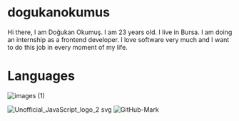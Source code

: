 # dogukanokumus

Hi there, I am Doğukan Okumuş. I am 23 years old. I live in Bursa. I am doing an internship as a frontend developer. I love software very much and I want to do this job in every moment of my life.

# Languages 



                       
![images (1)](https://user-images.githubusercontent.com/109750560/196691417-262f3591-97e8-4c8d-b4f1-a3a0e6a8124e.png)



![Unofficial_JavaScript_logo_2 svg](https://user-images.githubusercontent.com/109750560/196691617-4ca407ba-667b-4edf-8065-3d4f33760458.png)
![GitHub-Mark](https://user-images.githubusercontent.com/109750560/196691625-e77dfe21-c7ab-4a6b-9cef-fb0e1280d445.png)
